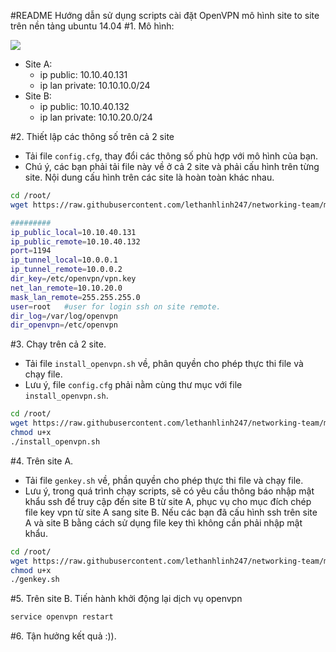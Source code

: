 #README
Hướng dẫn sử dụng scripts cài đặt OpenVPN mô hình site to site trên nền tảng ubuntu 14.04
#1. Mô hình:

![](https://camo.githubusercontent.com/57b1fbe2d551e35e857474590a1d827a10d5f25b/687474703a2f2f692e696d6775722e636f6d2f737a56726c35332e6a7067)

- Site A:
	- ip public: 10.10.40.131
	- ip lan private: 10.10.10.0/24
- Site B:
	- ip public: 10.10.40.132
	- ip lan private: 10.10.20.0/24

#2. Thiết lập các thông số trên cả 2 site
- Tải file `config.cfg`, thay đổi các thông số phù hợp với mô hình của bạn.
- Chú ý, các bạn phải tải file này về ở cả 2 site và phải cấu hình trên từng site. Nội dung cấu hình trên các site là hoàn toàn khác nhau.

```sh
cd /root/
wget https://raw.githubusercontent.com/lethanhlinh247/networking-team/master/LinhLT/VPN/OpenVPN%20-%20scripts%20install/config.cfg
```

```sh
#########
ip_public_local=10.10.40.131
ip_public_remote=10.10.40.132
port=1194
ip_tunnel_local=10.0.0.1
ip_tunnel_remote=10.0.0.2
dir_key=/etc/openvpn/vpn.key
net_lan_remote=10.10.20.0
mask_lan_remote=255.255.255.0
user=root	#user for login ssh on site remote.
dir_log=/var/log/openvpn
dir_openvpn=/etc/openvpn
```
#3. Chạy trên cả 2 site.
- Tải file `install_openvpn.sh` về, phân quyền cho phép thực thi file và chạy file.
- Lưu ý, file `config.cfg` phải nằm cùng thư mục với file `install_openvpn.sh`.

```sh
cd /root/
wget https://raw.githubusercontent.com/lethanhlinh247/networking-team/master/LinhLT/VPN/OpenVPN%20-%20scripts%20install/install_openvpn.sh
chmod u+x 
./install_openvpn.sh
```

#4. Trên site A.
- Tải file `genkey.sh` về,  phần quyền cho phép thực thi file và chạy file.
- Lưu ý, trong quá trình chạy scripts, sẽ có yêu cầu thông báo nhập mật khẩu ssh để truy cập đến site B từ site A, phục vụ cho mục đích chép file key vpn từ site A sang site B. Nếu các bạn đã cấu hình ssh trên site A và site B bằng cách sử dụng file key thì không cần phải nhập mật khẩu.

```sh
cd /root/
wget https://raw.githubusercontent.com/lethanhlinh247/networking-team/master/LinhLT/VPN/OpenVPN%20-%20scripts%20install/genkey.sh
chmod u+x
./genkey.sh
```

#5. Trên site B.
Tiến hành khởi động lại dịch vụ openvpn
```sh
service openvpn restart
```

#6. Tận hưởng kết quả :)).

